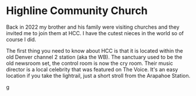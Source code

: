 # Highline Community Church

Back in 2022 my brother and his family were visiting churches and they invited me to join them at HCC. I have the cutest nieces in the world so of course I did. 

The first thing you need to know about HCC is that it is located within the old Denver channel 2 station (aka the WB). The sanctuary used to be the old newsroom set, the control room is now the cry room. Their music director is a local celebrity that was featured on The Voice. It's an easy location if you take the lightrail, just a short stroll from the Arapahoe Station. 

g
